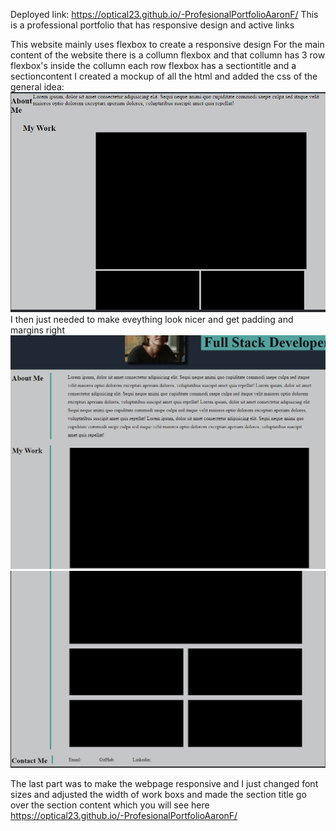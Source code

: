 Deployed link: https://optical23.github.io/-ProfesionalPortfolioAaronF/
This is a professional portfolio that has responsive design and active links

This website mainly uses flexbox to create a responsive design
For the main content of the website there is a collumn flexbox and that collumn has 3 row flexbox's inside the collumn
each row flexbox has a sectiontitle and a sectioncontent
I created a mockup of all the html and added the css of the general idea:
![Screenshot](/assests/screenshots/screenshotMockup.PNG)
I then just needed to make eveything look nicer and get padding and margins right
![Screenshot](/assests/screenshots/outlinePositioning1.PNG)
![Screenshot](/assests/screenshots/outlinePositioning2.PNG)

The last part was to make the webpage responsive and I just changed font sizes and adjusted the width of work boxs and made the section title go over the section content
which you will see here
https://optical23.github.io/-ProfesionalPortfolioAaronF/

